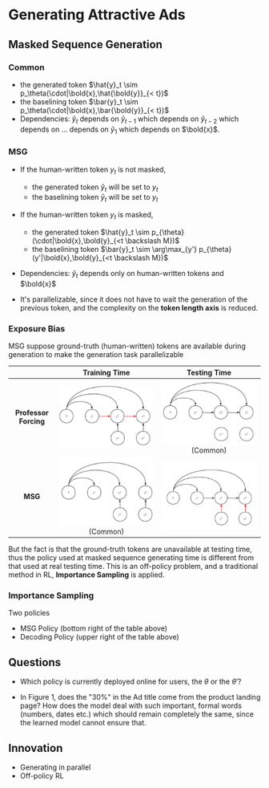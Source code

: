 # Generating Attractive Ads

## Masked Sequence Generation

### Common

- the generated token $\hat{y}_t \sim p_\theta(\cdot|\bold{x},\hat{\bold{y}}_{< t})$
- the baselining token $\bar{y}_t \sim p_\theta(\cdot|\bold{x},\bar{\bold{y}}_{< t})$
- Dependencies: $\hat{y}_t$ depends on $\hat{y}_{t-1}$ which depends on $\hat{y}_{t-2}$ which depends on ... depends on $\hat{y}_1$ which depends on $\bold{x}$.

### MSG

- If the human-written token $y_t$ is not masked,

  - the generated token $\hat{y}_t$ will be set to $y_t$
  - the baselining token $\bar{y}_t$ will be set to $y_t$

- If the human-written token $y_t$ is masked,

  - the generated token $\hat{y}_t \sim p_{\theta}(\cdot|\bold{x},\bold{y}_{<t \backslash M})$
  - the baselining token $\bar{y}_t \sim \arg\max_{y'} p_{\theta}(y'|\bold{x},\bold{y}_{<t \backslash M})$

- Dependencies: $\hat{y}_t$ depends only on human-written tokens and $\bold{x}$
- It's parallelizable, since it does not have to wait the generation of the previous token, and the complexity on the **token length axis** is reduced.

### Exposure Bias

MSG suppose ground-truth (human-written) tokens are available during generation to make the generation task parallelizable

||Training Time|Testing Time|
|:-:|:-:|:-:|
|**Professor Forcing**|![Professor-Forcing](image/bayes-professor-forcing.png)|![Generating-MSG](image/bayes-generating.png)(Common)|
|**MSG**|![Teacher-Forcing](image/bayes-teacher-forcing.png)(Common)|![Generating](image/bayes-generating-msg.png)|

But the fact is that the ground-truth tokens are unavailable at testing time, thus the policy used at masked sequence generating time is different from that used at real testing time. This is an off-policy problem, and a traditional method in RL, **Importance Sampling** is applied.

### Importance Sampling

Two policies

- MSG Policy (bottom right of the table above)
- Decoding Policy (upper right of the table above)

## Questions

- Which policy is currently deployed online for users, the $\theta$ or the $\theta'$?

- In Figure 1, does the "30%" in the Ad title come from the product landing page? How does the model deal with such important, formal words (numbers, dates etc.) which should remain completely the same, since the learned model cannot ensure that.

## Innovation

- Generating in parallel
- Off-policy RL

